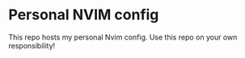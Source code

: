 # Personal NVIM config

This repo hosts my personal Nvim config. Use this repo on your own responsibility!

